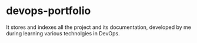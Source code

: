 # devops-portfolio
It stores and indexes all the project and its documentation, developed by me during learning various technolgies in DevOps.
